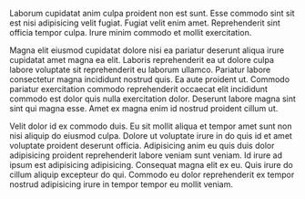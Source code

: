 Laborum cupidatat anim culpa proident non est sunt. Esse commodo sint sit est nisi adipisicing velit fugiat. Fugiat velit enim amet. Reprehenderit sint officia tempor culpa. Irure minim commodo et mollit exercitation.

Magna elit eiusmod cupidatat dolore nisi ea pariatur deserunt aliqua irure cupidatat amet magna ea elit. Laboris reprehenderit ea ut dolore culpa labore voluptate sit reprehenderit eu laborum ullamco. Pariatur labore consectetur magna incididunt nostrud quis. Ea aute proident ut. Commodo pariatur exercitation commodo reprehenderit occaecat elit incididunt commodo est dolor quis nulla exercitation dolor. Deserunt labore magna sint sint qui magna esse. Amet ex magna enim id nostrud proident cillum ut.

Velit dolor id ex commodo duis. Eu sit mollit aliqua et tempor amet sunt non nisi aliquip do eiusmod culpa. Dolore ut voluptate irure in do quis id et amet voluptate proident deserunt officia. Adipisicing anim eu quis duis dolor adipisicing proident reprehenderit labore veniam sunt veniam. Id irure ad ipsum est adipisicing adipisicing. Consequat magna elit ex eu. Quis irure do cillum aliquip excepteur do qui. Commodo eu dolor reprehenderit ex tempor nostrud adipisicing irure in tempor tempor eu mollit veniam.